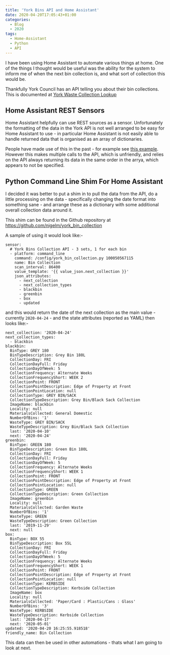 ```yaml
---
title: 'York Bins API and Home Assistant'
date: 2020-04-20T17:05:43+01:00
categories:
  - Blog
  - 2020
tags:
  - Home-Assistant
  - Python
  - API
---
```


I have been using Home Assistant to automate various things at home.  One of
the things I thought would be useful was the ability for the system to inform
me of when the next bin collection is, and what sort of collection this would
be.

Thankfully York Council has an API telling you about their bin collections.
This is documented at [York Waste Collection
Lookup](https://data.yorkopendata.org/dataset/waste-collection-lookup)

## Home Assistant REST Sensors

Home Assistant helpfully can use REST sources as a sensor.  Unfortunately the
formatting of the data in the York API is not well arranged to be easy for
Home Assistant to use - in particular Home Assistant is not easily able to
handle returned data that is organised as an array of dictionaries.

People have made use of this in the past - for example see [this
example](https://community.home-assistant.io/t/sorting-rest-sensors-by-date/96786).
However this makes multiple calls to the API, which is unfriendly, and relies
on the API always returning its data in the same order in the arrya, which
appears to not be specified.

## Python Command Line Shim For Home Assistant

I decided it was better to put a shim in to pull the data from the API, do a
little processing on the data - specifically changing the date format into
something sane - and arrange these as a dictionary with some additional
overall collection data around it.

This shim can be found in the Github repository at
https://github.com/nigelm/york_bin_collection

A sample of using it would look like:-

    sensor:
      # York Bins Collection API - 3 sets, 1 for each bin
      - platform: command_line
        command: /config/york_bin_collection.py 100050567115
        name: Bin Collection
        scan_interval: 86400
        value_template: '{{ value_json.next_collection }}'
        json_attributes:
          - next_collection
          - next_collection_types
          - blackbin
          - greenbin
          - box
          - updated

and this would return the date of the next collection as the main value -
currently `2020-04-24` - and the state attributes (reported as YAML) then
looks like:-


    next_collection: '2020-04-24'
    next_collection_types:
      - blackbin
    blackbin:
      BinType: GREY 180
      BinTypeDescription: Grey Bin 180L
      CollectionDay: FRI
      CollectionDayFull: Friday
      CollectionDayOfWeek: 5
      CollectionFrequency: Alternate Weeks
      CollectionFrequencyShort: WEEK 2
      CollectionPoint: FRONT
      CollectionPointDescription: Edge of Property at Front
      CollectionPointLocation: null
      CollectionType: GREY BIN/SACK
      CollectionTypeDescription: Grey Bin/Black Sack Collection
      ImageName: blackbin
      Locality: null
      MaterialsCollected: General Domestic
      NumberOfBins: '1'
      WasteType: GREY BIN/SACK
      WasteTypeDescription: Grey Bin/Black Sack Collection
      last: '2020-04-10'
      next: '2020-04-24'
    greenbin:
      BinType: GREEN 180
      BinTypeDescription: Green Bin 180L
      CollectionDay: FRI
      CollectionDayFull: Friday
      CollectionDayOfWeek: 5
      CollectionFrequency: Alternate Weeks
      CollectionFrequencyShort: WEEK 1
      CollectionPoint: FRONT
      CollectionPointDescription: Edge of Property at Front
      CollectionPointLocation: null
      CollectionType: GREEN
      CollectionTypeDescription: Green Collection
      ImageName: greenbin
      Locality: null
      MaterialsCollected: Garden Waste
      NumberOfBins: '1'
      WasteType: GREEN
      WasteTypeDescription: Green Collection
      last: '2019-11-29'
      next: null
    box:
      BinType: BOX 55
      BinTypeDescription: Box 55L
      CollectionDay: FRI
      CollectionDayFull: Friday
      CollectionDayOfWeek: 5
      CollectionFrequency: Alternate Weeks
      CollectionFrequencyShort: WEEK 1
      CollectionPoint: FRONT
      CollectionPointDescription: Edge of Property at Front
      CollectionPointLocation: null
      CollectionType: KERBSIDE
      CollectionTypeDescription: Kerbside Collection
      ImageName: box
      Locality: null
      MaterialsCollected: 'Paper/Card : Plastic/Cans : Glass'
      NumberOfBins: '3'
      WasteType: KERBSIDE
      WasteTypeDescription: Kerbside Collection
      last: '2020-04-17'
      next: '2020-05-01'
    updated: '2020-04-20 16:25:55.918518'
    friendly_name: Bin Collection

This data can then be used in other automations - thats what I am going to
look at next.
